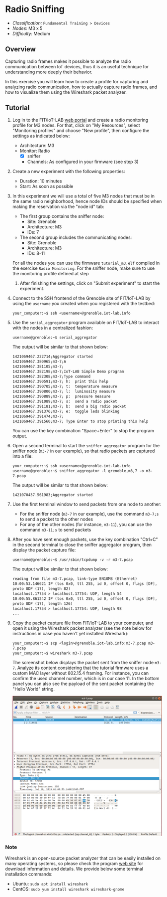 

# Radio Sniffing

* _Classification:_ `Fundamental Training > Devices`
* _Nodes:_ M3 x 5
* _Difficulty:_ Medium


## Overview

Capturing radio frames makes it possible to analyze the radio
communication between IoT devices, thus it is an useful technique for
understanding more deeply their behavior.

In this exercise you will learn how to create a profile for capturing
and analyzing radio communication, how to actually capture radio
frames, and how to visualize them using the Wireshark packet analyzer.


## Tutorial

1. Log in to the FIT/IoT-LAB [web
portal](https://www.iot-lab.info/testbed/dashboard) and create a radio
monitoring profile for M3 nodes. For that, click on "My Resources",
select "Monitoring profiles" and choose "New profile", then configure
the settings as indicated below:
	- Architecture: M3
	- Monitor: Radio
		* [x] sniffer
		* Channels: As configured in your firmware (see step 3)

2. Create a new experiment with the following properties:
	- Duration: 10 minutes
	- Start: As soon as possible

3. In this experiment we will use a total of five M3 nodes that must
be in the same radio neighborhood, hence node IDs should be specified
when making the reservation via the "node id" tab:
	- The first group contains the sniffer node:
		* Site: Grenoble
		* Architecture: M3
		* IDs: 7
	- The second group includes the communicating nodes:
		* Site: Grenoble
		* Architecture: M3
		* IDs: 8-11

	For all the nodes you can use the firmware `tutorial_m3.elf`
	compiled in the exercise `Radio Monitoring`. For the sniffer
	node, make sure to use the monitoring profile defined at step
	1. After finishing the settings, click on "Submit experiment"
	to start the experiment.

4. Connect to the SSH frontend of the Grenoble site of FIT/IoT-LAB by
using the `username` you created when you registered with the testbed:
	```
	your_computer:~$ ssh <username>@grenoble.iot-lab.info
	```

5. Use the `serial_aggregator` program available on FIT/IoT-LAB to
interact with the nodes in a centralized fashion:
	```
	username@grenoble:~$ serial_aggregator
	```

	The output will be similar to that shown below:
	```
	1421069467.222714;Aggregator started
	1421069467.380965;m3-7;A
	1421069467.381105;m3-7;
	1421069467.382198;m3-7;IoT-LAB Simple Demo program
	1421069467.382308;m3-7;Type command
	1421069467.390591;m3-7;	h:	print this help
	1421069467.390705;m3-7;	t:	temperature measure
	1421069467.390800;m3-7;	l:	luminosity measure
	1421069467.390889;m3-7;	p:	pressure measure
	1421069467.391089;m3-7;	s:	send a radio packet
	1421069467.391181;m3-7;	b:	send a big radio packet
	1421069467.391376;m3-7;	e:	toggle leds blinking
	1421069467.391474;m3-7;
	1421069467.391560;m3-7; Type Enter to stop printing this help
	```

	You can use the key combination "Space+Enter" to stop the
	program output.

6. Open a second terminal to start the `sniffer_aggregator` program
for the sniffer node (`m3-7` in our example), so that radio packets
are captured into a file:
	```
	your_computer:~$ ssh <username>@grenoble.iot-lab.info
	username@grenoble:~$ sniffer_aggregator -l grenoble,m3,7 -o m3-7.pcap
	```

	The output will be similar to that shown below:
	```
	1421070437.561983;Aggregator started
	```

7. Use the first terminal window to send packets from one node to
another:
	- For the sniffer node (`m3-7` in our example), use the
	  command `m3-7;s` to send a packet to the other nodes
	- For any of the other nodes (for instance, `m3-11`), you can
	  use the command `m3-11;s` to send packets

8. After you have sent enough packets, use the key combination
"Ctrl+C" in the second terminal to close the sniffer aggregator
program, then display the packet capture file:
	```
	username@grenoble:~$ /usr/sbin/tcpdump -v -r m3-7.pcap
	```

	The output will be similar to that shown below:
	```
	reading from file m3-7.pcap, link-type EN10MB (Ethernet)
	10:00:53.146621 IP (tos 0x0, ttl 255, id 0, offset 0, flags [DF], proto UDP (17), length 82)
	localhost.17754 > localhost.17754: UDP, length 54
	10:00:55.861242 IP (tos 0x0, ttl 255, id 0, offset 0, flags [DF], proto UDP (17), length 126)
	localhost.17754 > localhost.17754: UDP, length 98
	...
	```

9. Copy the packet capture file from FIT/IoT-LAB to your computer, and
open it using the Wireshark packet analyzer (see the note below for
instructions in case you haven't yet installed Wireshark):
	```
	your_computer:~$ scp <login>@grenoble.iot-lab.info:m3-7.pcap m3-7.pcap
	your_computer:~$ wireshark m3-7.pcap
	```

	The screenshot below displays the packet sent from the sniffer
	node `m3-7`. Analyze its content considering that the tutorial
	firmware uses a custom MAC layer without 802.15.4 framing. For
	instance, you can confirm the used channel number, which is in
	our case 11. In the bottom panel you can also see the payload
	of the sent packet containing the "Hello World" string.
	<div align=center><img src="m3-7_capture.png"></div>

### Note

Wireshark is an open-source packet analyzer that can be easily
installed on many operating systems, so please check the program [web
site](https://www.wireshark.org/) for download information and
details. We provide below some terminal installation commands:
* Ubuntu: `sudo apt install wireshark`
* CentOS: `sudo yum install wireshark wireshark-gnome`
